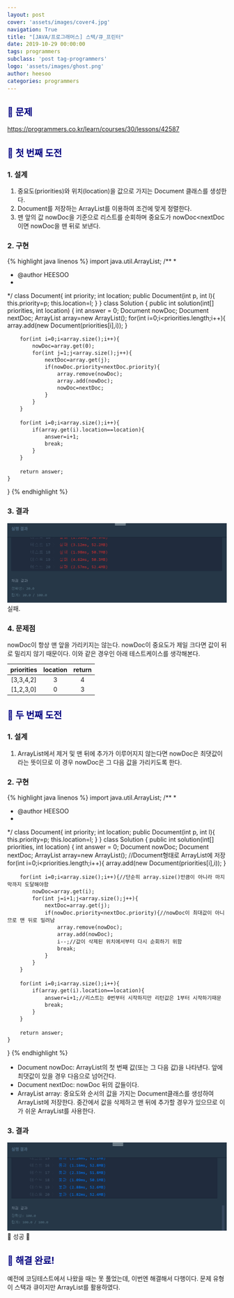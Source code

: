 ```yaml
---
layout: post
cover: 'assets/images/cover4.jpg'
navigation: True
title: "[JAVA/프로그래머스] 스택/큐_프린터"
date: 2019-10-29 00:00:00
tags: programmers
subclass: 'post tag-programmers'
logo: 'assets/images/ghost.png'
author: heesoo
categories: programmers
---
```

## <span style="color:navy">👀 문제</span>
<https://programmers.co.kr/learn/courses/30/lessons/42587>

## <span style="color:navy">👊 첫 번째 도전</span>

### 1. 설계
1. 중요도(priorities)와 위치(location)을 값으로 가지는 Document 클래스를 생성한다.
2. Document를 저장하는 ArrayList를 이용하여 조건에 맞게 정렬한다.
3. 맨 앞의 값 nowDoc을 기준으로 리스트를 순회하며 중요도가 nowDoc<nextDoc이면 nowDoc을 맨 뒤로 보낸다.


### 2. 구현
{% highlight java linenos %}
import java.util.ArrayList;
/**
 *
 * @author HEESOO
 *
 */
class Document{
    int priority;
    int location;
    public Document(int p, int l){
        this.priority=p;
        this.location=l;
    }
}
class Solution {
    public int solution(int[] priorities, int location) {
        int answer = 0;
        Document nowDoc;
        Document nextDoc;
        ArrayList<Document> array=new ArrayList<Document>();
        for(int i=0;i<priorities.length;i++){
            array.add(new Document(priorities[i],i));
        }

        for(int i=0;i<array.size();i++){
            nowDoc=array.get(0);
            for(int j=1;j<array.size();j++){
                nextDoc=array.get(j);
                if(nowDoc.priority<nextDoc.priority){
                    array.remove(nowDoc);
                    array.add(nowDoc);
                    nowDoc=nextDoc;
                }
            }
        }

        for(int i=0;i<array.size();i++){
            if(array.get(i).location==location){
                answer=i+1;
                break;
            }
        }

        return answer;
    }
}
{% endhighlight %}

### 3. 결과
![실행결과](./assets/images/191029_1.PNG)
실패.

### 4. 문제점
nowDoc이 항상 맨 앞을 가리키지는 않는다. nowDoc이 중요도가 제일 크다면 값이 뒤로 밀리지 않기 때문이다. 이와 같은 경우인 아래 테스트케이스를 생각해본다.

| priorities | location | return |
| :----: | :----: | :----: |
| [3,3,4,2] | 3 | 4 |
| [1,2,3,0] | 0 | 3 |

## <span style="color:navy">👊 두 번째 도전</span>

### 1. 설계
1. ArrayList에서 제거 및 맨 뒤에 추가가 이루어지지 않는다면 nowDoc은 최댓값이라는 뜻이므로 이 경우 nowDoc은 그 다음 값을 가리키도록 한다.


### 2. 구현
{% highlight java linenos %}
import java.util.ArrayList;
/**
 *
 * @author HEESOO
 *
 */
class Document{
    int priority;
    int location;
    public Document(int p, int l){
        this.priority=p;
        this.location=l;
    }
}
class Solution {
    public int solution(int[] priorities, int location) {
        int answer = 0;
        Document nowDoc;
        Document nextDoc;
        ArrayList<Document> array=new ArrayList<Document>();
        //Document형태로 ArrayList에 저장
        for(int i=0;i<priorities.length;i++){
            array.add(new Document(priorities[i],i));
        }

        for(int i=0;i<array.size();i++){//단순히 array.size()만큼이 아니라 마지막까지 도달해야함
            nowDoc=array.get(i);
            for(int j=i+1;j<array.size();j++){
                nextDoc=array.get(j);
                if(nowDoc.priority<nextDoc.priority){//nowDoc이 최대값이 아니므로 맨 뒤로 밀려남
                    array.remove(nowDoc);
                    array.add(nowDoc);
                    i--;//값이 삭제된 위치에서부터 다시 순회하기 위함
                    break;
                }
            }
        }

        for(int i=0;i<array.size();i++){
            if(array.get(i).location==location){
                answer=i+1;//리스트는 0번부터 시작하지만 리턴값은 1부터 시작하기때문
                break;
            }
        }

        return answer;
    }
}
{% endhighlight %}
- Document nowDoc: ArrayList의 첫 번째 값(또는 그 다음 값)을 나타낸다. 앞에 최댓값이 있을 경우 다음으로 넘어간다.
- Document nextDoc: nowDoc 뒤의 값들이다.
- ArrayList<Document> array: 중요도와 순서의 값을 가지는 Document클래스를 생성하여 ArrayList에 저장한다. 중간에서 값을 삭제하고 맨 뒤에 추가할 경우가 있으므로 이가 쉬운 ArrayList를 사용한다.

### 3. 결과
![실행결과](./assets/images/191029_2.PNG)
🤟 성공 🤟

## <span style="color:navy">👏 해결 완료!</span>
예전에 코딩테스트에서 나왔을 때는 못 풀었는데, 이번엔 해결해서 다행이다. 문제 유형이 스택과 큐이지만 ArrayList를 활용하였다.
